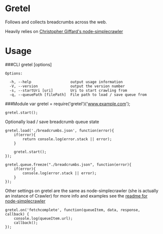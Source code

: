 Gretel
======

Follows and collects breadcrumbs across the web.

Heavily relies on [Christopher Giffard's node-simplecrawler](https://github.com/cgiffard/node-simplecrawler)

Usage
=====

###CLI
    gretel [options]

    Options:

      -h, --help                  output usage information
      -V, --version               output the version number
      -s, --startUri [uri]        Uri to start crawling from
      -q, --queuePath [filePath]  File path to load / save queue from


###Module
    var gretel = require('gretel')('www.example.com');

    gretel.start();


Optionally load / save breadcrumb queue state

    gretel.load('./breadcrumbs.json', function(error){
        if(error){
            return console.log(error.stack || error);
        }

        gretel.start();
    });

    gretel.queue.freeze("./breadcrumbs.json", function(error){
        if(error){
            console.log(error.stack || error);
        }
    });

Other settings on gretel are the same as node-simplecrawler (she is actually an instance of Crawler)
for more info and examples see the [readme for node-simplecrawler](https://github.com/cgiffard/node-simplecrawler)

    gretel.on('fetchcomplete', function(queueItem, data, response, callback) {
        console.log(queueItem.url);
        callback();
    });